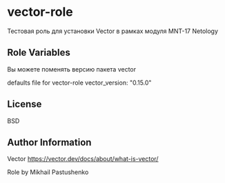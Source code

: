 vector-role
=========

Тестовая роль для установки Vector в рамках модуля MNT-17 Netology


Role Variables
--------------

Вы можете поменять версию пакета vector

defaults file for vector-role
vector_version: "0.15.0"


License
-------

BSD

Author Information
------------------

Vector https://vector.dev/docs/about/what-is-vector/

Role by Mikhail Pastushenko 


